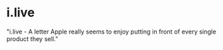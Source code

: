 # i.live
"i.live - A letter Apple really seems to enjoy putting in front of every single product they sell."
